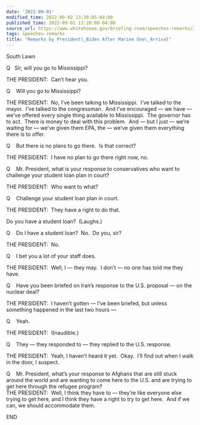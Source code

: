 ```yaml
---
date: '2022-09-01'
modified_time: 2022-09-02 13:30:05-04:00
published_time: 2022-09-01 13:20:00-04:00
source_url: https://www.whitehouse.gov/briefing-room/speeches-remarks/2022/09/01/remarks-by-president-biden-after-marine-one-arrival-12/
tags: speeches-remarks
title: "Remarks by President\_Biden After Marine One\_Arrival"
---
```

 
South Lawn

Q   Sir, will you go to Mississippi?  
  
THE PRESIDENT:  Can’t hear you.  
  
Q    Will you go to Mississippi?  
  
THE PRESIDENT:  No, I’ve been talking to Mississippi.  I’ve talked to
the mayor.  I’ve talked to the congressman.  And I’ve encouraged — we
have — we’ve offered every single thing available to Mississippi.  The
governor has to act.  There is money to deal with this problem.  And —
but I just — we’re waiting for — we’ve given them EPA, the — we’ve given
them everything there is to offer.  
  
Q    But there is no plans to go there.  Is that correct?  
  
THE PRESIDENT:  I have no plan to go there right now, no.  
  
Q    Mr. President, what is your response to conservatives who want to
challenge your student loan plan in court?  
  
THE PRESIDENT:  Who want to what?  
  
Q    Challenge your student loan plan in court.  
  
THE PRESIDENT:  They have a right to do that.  
  
Do you have a student loan?  (Laughs.)  
  
Q    Do I have a student loan?  No.  Do you, sir?  
  
THE PRESIDENT:  No.  
  
Q    I bet you a lot of your staff does.  
  
THE PRESIDENT:  Well, I — they may.  I don’t — no one has told me they
have.  
  
Q    Have you been briefed on Iran’s response to the U.S. proposal — on
the nuclear deal?  
  
THE PRESIDENT:  I haven’t gotten — I’ve been briefed, but unless
something happened in the last two hours —  
  
Q    Yeah.  
  
THE PRESIDENT:  (Inaudible.)  
  
Q    They — they responded to — they replied to the U.S. response.  
  
THE PRESIDENT:  Yeah, I haven’t heard it yet.  Okay.  I’ll find out when
I walk in the door, I suspect.  
  
Q    Mr. President, what’s your response to Afghans that are still stuck
around the world and are wanting to come here to the U.S. and are trying
to get here through the refugee program?  
THE PRESIDENT:  Well, I think they have to — they’re like everyone else
trying to get here, and I think they have a right to try to get here. 
And if we can, we should accommodate them.

  
END
